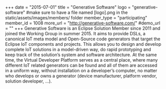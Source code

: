 +++
date = "2015-07-01"
title = "Generative Software"
logo = "generative-software" #make sure to have a file named [logo].png in the static/assets/images/members/ folder
member_type = "participating"
member_id = 1008
more_url = "http://generative-software.com/"
#demo_url = ""
+++
Generative Software is an Eclipse Solution Member since 2011 and joined the Working Group in summer 2015. It aims to provide DSLs, a canonical IoT meta model and Open-Source code generators that target the Eclipse IoT components and projects. This allows you to design and develop complete IoT solutions in a model-driven way, do rapid prototyping and keep track of the solution’s system and software architecture. At the same time, the Virtual Developer Platform serves as a central place, where many different IoT related generators can be found and all of them are accessed in a uniform way, without installation on a developer’s computer, no matter who develops or owns a generator (device manufacturer, platform vendor, solution developer, …).